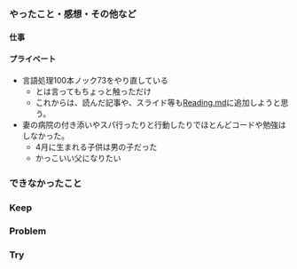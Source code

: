 ### やったこと・感想・その他など

#### 仕事


#### プライベート

- 言語処理100本ノック73をやり直している
  - とは言ってもちょっと触っただけ
  - これからは、読んだ記事や、スライド等も[Reading.md](https://github.com/kazuki5555/GaaTS/blob/master/Reading.md)に追加しようと思う。
- 妻の病院の付き添いやスパ行ったりと行動したりでほとんどコードや勉強はしなかった。
  - 4月に生まれる子供は男の子だった
  - かっこいい父になりたい


### できなかったこと


### Keep


### Problem 


### Try

